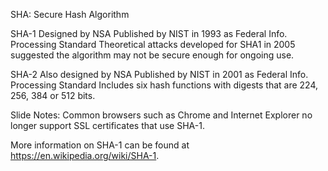 SHA: Secure Hash Algorithm 

SHA-1 
Designed by NSA
Published by NIST in 1993 as Federal Info. Processing Standard
Theoretical attacks developed for SHA1 in 2005 suggested the algorithm may not be secure enough for ongoing use.

SHA-2 
Also designed by NSA
Published by NIST in 2001 as Federal Info. Processing Standard
Includes six hash functions with digests that are 224, 256, 384 or 512 bits.


Slide Notes: Common browsers such as Chrome and Internet Explorer no longer support SSL certificates that use SHA-1. 

More information on SHA-1 can be found at https://en.wikipedia.org/wiki/SHA-1.  
